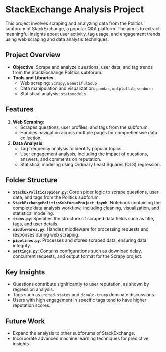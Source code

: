 # StackExchange Analysis Project

This project involves scraping and analyzing data from the Politics subforum of StackExchange, a popular Q&A platform. The aim is to extract meaningful insights about user activity, tag usage, and engagement trends using web scraping and data analysis techniques.

## Project Overview
- **Objective**: Scrape and analyze questions, user data, and tag trends from the StackExchange Politics subforum.
- **Tools and Libraries**: 
  - Web scraping: `Scrapy`, `BeautifulSoup`
  - Data manipulation and visualization: `pandas`, `matplotlib`, `seaborn`
  - Statistical analysis: `statsmodels`

## Features
1. **Web Scraping**:
   - Scrapes questions, user profiles, and tags from the subforum.
   - Handles navigation across multiple pages for comprehensive data collection.
2. **Data Analysis**:
   - Tag frequency analysis to identify popular topics.
   - User engagement analysis, including the impact of questions, answers, and comments on reputation.
   - Statistical modeling using Ordinary Least Squares (OLS) regression.

## Folder Structure
- **`StackExPoliticsSpider.py`**: Core spider logic to scrape questions, user data, and tags from the Politics subforum.
- **`StackExchangePoliticsSubforumProject.ipynb`**: Notebook containing the complete data analysis workflow, including cleaning, visualization, and statistical modeling.
- **`items.py`**: Specifies the structure of scraped data fields such as title, tags, and user details.
- **`middlewares.py`**: Handles middleware for processing requests and responses during web scraping.
- **`pipelines.py`**: Processes and stores scraped data, ensuring data integrity.
- **`settings.py`**: Contains configurations such as download delay, concurrent requests, and output format for the Scrapy project.


## Key Insights
- Questions contribute significantly to user reputation, as shown by regression analysis.
- Tags such as `united-states` and `donald-trump` dominate discussions.
- Users with high engagement in specific tags tend to have higher reputation scores.

## Future Work
- Expand the analysis to other subforums of StackExchange.
- Incorporate advanced machine learning techniques for predictive insights.
